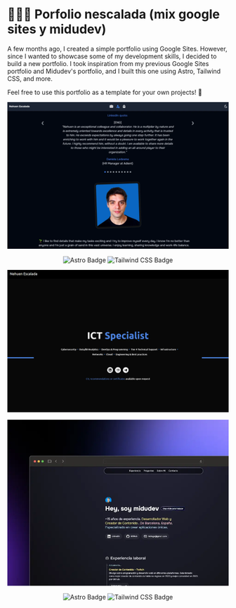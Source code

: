 # 👨🏻‍💻 Porfolio nescalada (mix google sites y midudev)

<p>
A few months ago, I created a simple portfolio using Google Sites. However, since I wanted to showcase some of my development skills, I decided to build a new portfolio. I took inspiration from my previous Google Sites portfolio and Midudev's portfolio, and I built this one using Astro, Tailwind CSS, and more.

Feel free to use this portfolio as a template for your own projects! 🚀
</p>

<div align="center">
<a href="https://nescalada.tech">
<img src="./public/nescalada-tech.webp">
</a>
<p></p>
</div>

<div align="center">

![Astro Badge](https://img.shields.io/badge/Astro-FF3E00?logo=astro&logoColor=fff&style=flat)
![Tailwind CSS Badge](https://img.shields.io/badge/Tailwind%20CSS-06B6D4?logo=tailwindcss&logoColor=fff&style=flat)

</div>

<div align="center">
<a href="https://sites.google.com/view/nescalada/">
<img src="./public/porfolio-nescalada.webp">
</a>
<p></p>
</div>

<div align="center">
<a href="https://porfolio.dev/">
<img src="./public/porfolio.webp">
</a>
<p></p>
</div>

<div align="center">

![Astro Badge](https://img.shields.io/badge/Astro-FF3E00?logo=astro&logoColor=fff&style=flat)
![Tailwind CSS Badge](https://img.shields.io/badge/Tailwind%20CSS-06B6D4?logo=tailwindcss&logoColor=fff&style=flat)

</div>
<p></p>